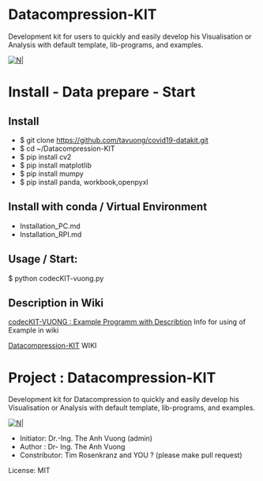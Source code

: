 # Datacompression-KIT
Development kit for users to quickly and easily develop his Visualisation or Analysis with default template, lib-programs, and examples.

[![N|](https://vuongblog.files.wordpress.com/2020/05/git_pt_vuong60.png)](https://vuongblog.wordpress.com)

# Install - Data prepare - Start 
## Install

- $ git clone https://github.com/tavuong/covid19-datakit.git
- $ cd ~/Datacompression-KIT
- $ pip install cv2
- $ pip install matplotlib
- $ pip install mumpy
- $ pip install panda, workbook,openpyxl

## Install with conda / Virtual Environment
- Installation_PC.md
- Installation_RPI.md

## Usage / Start:
$ python codecKIT-vuong.py

## Description in Wiki
[codecKIT-VUONG : Example  Programm with Describtion](https://github.com/tavuong/Datacompression-KIT/wiki/codecKIT-vuong) Info for using of Example in wiki

[Datacompression-KIT](https://github.com/tavuong/Datacompression-KIT/wiki/) WIKI
# Project : Datacompression-KIT
Development kit for Datacompression to quickly and easily develop his Visualisation or Analysis with default template, lib-programs, and examples.

[![N|](https://vuongblog.files.wordpress.com/2020/05/git_pt_vuong60.png)](https://vuongblog.wordpress.com)

- Initiator: Dr.-Ing. The Anh Vuong (admin)
- Author : Dr- Ing. The Anh Vuong
- Constributor: Tim Rosenkranz and YOU ? (please make pull request)

License: MIT
